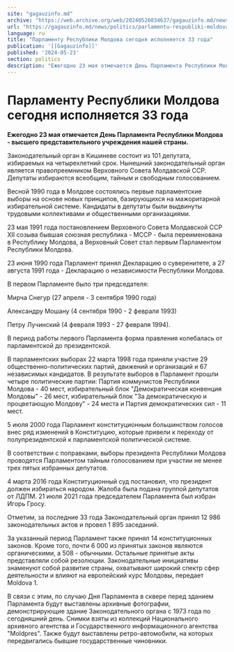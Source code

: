 ```yaml
---
site: "gagauzinfo.md"
archive: "https://web.archive.org/web/20240526034637/gagauzinfo.md/news/politics/parlamentu-respubliki-moldova-segodnya-ispolnyaetsya-33-goda"
url: "https://gagauzinfo.md/news/politics/parlamentu-respubliki-moldova-segodnya-ispolnyaetsya-33-goda"
language: ru
title: "Парламенту Республики Молдова сегодня исполняется 33 года"
publication: '[[Gagauzinfo]]'
published: '2024-05-23'
section: politics
description: "Ежегодно 23 мая отмечается День Парламента Республики Молдова - высшего представительного учреждения нашей страны."
---
```


# Парламенту Республики Молдова сегодня исполняется 33 года

**Ежегодно 23 мая отмечается День Парламента Республики Молдова - высшего представительного учреждения нашей страны.**

Законодательный орган в Кишиневе состоит из 101 депутата, избираемых на четырехлетний срок. Нынешний законодательный орган является правопреемником Верховного Совета Молдавской ССР. Депутаты избираются всеобщим, тайным и свободным голосованием.

Весной 1990 года в Молдове состоялись первые парламентские выборы на основе новых принципов, базирующихся на мажоритарной избирательной системе. Кандидаты в депутаты были выдвинуты трудовыми коллективами и общественными организациями.

23 мая 1991 года постановлением Верховного Совета Молдавской ССР XII созыва бывшая союзная республика - МССР - была переименована в Республику Молдова, а Верховный Совет стал первым Парламентом Республики Молдова.

23 июня 1990 года Парламент принял Декларацию о суверенитете, а 27 августа 1991 года - Декларацию о независимости Республики Молдова.

В первом Парламенте было три председателя:

Мирча Снегур (27 апреля - 3 сентября 1990 года)

Александру Мошану (4 сентября 1990 - 2 февраля 1993)

Петру Лучинский (4 февраля 1993 - 27 февраля 1994).

В период работы первого Парламента форма правления колебалась от парламентской до президентской.

В парламентских выборах 22 марта 1998 года приняли участие 29 общественно-политических партий, движений и организаций и 67 независимых кандидатов. В результате выборов в Парламент прошли четыре политические партии: Партия коммунистов Республики Молдова - 40 мест, избирательный блок "Демократическая конвенция Молдовы" - 26 мест, избирательный блок "За демократическую и процветающую Молдову" - 24 места и Партия демократических сил - 11 мест.

5 июля 2000 года Парламент конституционным большинством голосов внес ряд изменений в Конституцию, которые привели к переходу от полупрезидентской к парламентской политической системе.

В соответствии с поправками, выборы президента Республики Молдова проводятся Парламентом тайным голосованием при участии не менее трех пятых избранных депутатов.

4 марта 2016 года Конституционный суд постановил, что президент должен избираться народом. Жалоба была подана группой депутатов от ЛДПМ. 21 июля 2021 года председателем Парламента был избран Игорь Гросу.

Отметим, за последние 33 года Законодательный орган принял 12 986 законодательных актов и провел 1 895 заседаний.

За указанный период Парламент также принял 14 конституционных законов. Кроме того, почти 6 000 из принятых законов являются органическими, а 508 - обычными. Остальные принятые акты представляли собой резолюции. Законодательные инициативы знаменуют собой развитие страны, охватывают широкий спектр сфер деятельности и влияют на европейский курс Молдовы, передает Moldova 1.

В связи с этим, по случаю Дня Парламента в сквере перед зданием Парламента будут выставлены архивные фотографии, демонстрирующие здание Законодательного органа с 1973 года по сегодняшний день. Снимки взяты из коллекций Национального архивного агентства и Государственного информационного агентства "Moldpres". Также будут выставлены ретро-автомобили, на которых передвигались бывшие государственные чиновники.